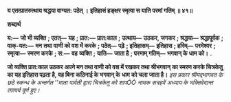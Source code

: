 **य एतत्प्रातरुत्थाय श्रद्धया वाग्यत: पठेत् ।** **इतिहासं हङ्क्षर स्मृत्वा स याति परमां गतिम् ॥ ४१॥** 

**शब्दार्थ** 

**य:—** **जो भी व्यक्ति** **; एतत्—** **यह** **; प्रात:—** **प्रात:काल** **; उत्थाय—** **उठकर, जगकर** **; श्रद्धया—** **श्रद्धापूर्वक** **; वाक्-यत:—** **मन** **तथा वाणी को वश में करके** **; पठेत्—** **पढ़े** **; इतिहासम्—** **इतिहास** **; हरिम्—** **परमेश्वर** **; स्मृत्वा—** **स्मरण करके** **; स:—** **वह** **व्यक्ति** **; याति—** **जाता है** **; परमाम् गतिम्—** **भगवान् के धाम को।** **.** 

**जो व्यक्ति प्रात:काल उठकर अपने मन तथा वाणी को वश में रखकर तथा श्रीभगवान्** **का स्मरण करके चित्रकेतु का यह इतिहास पढ़ता है, वह बिना कठिनाई के भगवान् के** **धाम को चला जाता है।** *इस प्रकार श्रीमद्भागवत के छठे स्कन्ध के अन्तर्गत ''माता पार्वती द्वारा चित्रकेतु को शापÓÓ* *नामक सत्रहवें अध्याय के भक्तिवेदान्त तात्पर्य पूर्ण हुए।* 
